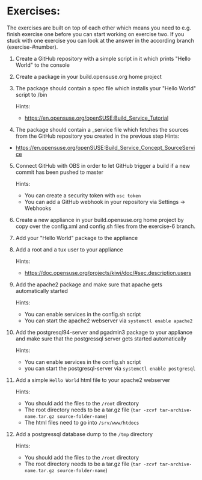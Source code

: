 # Exercises:

The exercises are built on top of each other which means you need to e.g. finish exercise one before you can start working on exercise two.
If you stuck with one exercise you can look at the answer in the according branch (exercise-#number).

1. Create a GitHub repository with a simple script in it which prints "Hello World" to the console

2. Create a package in your build.opensuse.org home project

3. The package should contain a spec file which installs your "Hello World" script to /bin
    
    Hints: 
      * https://en.opensuse.org/openSUSE:Build_Service_Tutorial

4. The package should contain a _service file which fetches the sources from the GitHub repository you created in the previous step
  Hints:
  * https://en.opensuse.org/openSUSE:Build_Service_Concept_SourceService

5. Connect GitHub with OBS in order to let GitHub trigger a build if a new commit has been pushed to master

    Hints:
      * You can create a security token with `osc token`
      * You can add a GitHub webhook in your repository via Settings -> Webhooks

6. Create a new appliance in your build.opensuse.org home project by copy over the config.xml and config.sh files from the exercise-6 branch.

7. Add your "Hello World" package to the appliance

8. Add a root and a tux user to your appliance
 
   Hints: 
      * https://doc.opensuse.org/projects/kiwi/doc/#sec.description.users

9. Add the apache2 package and make sure that apache gets automatically started

    Hints:
      * You can enable services in the config.sh script
      * You can start the apache2 webserver via ``systemctl enable apache2``

10. Add the postgresql94-server and pgadmin3 package to your appliance and make sure that the postgressql server gets started automatically

    Hints:
      * You can enable services in the config.sh script
      * you can start the postgresql-server via ``systemctl enable postgresql``

11. Add a simple ``Hello World`` html file to your apache2 webserver

    Hints:
      * You should add the files to the ``/root`` directory
      * The root directory needs to be a tar.gz file (``tar -zcvf tar-archive-name.tar.gz source-folder-name``)
      * The html files need to go into ``/srv/www/htdocs``

12. Add a postgressql database dump to the `/tmp` directory

    Hints:
      * You should add the files to the ``/root`` directory
      * The root directory needs to be a tar.gz file (``tar -zcvf tar-archive-name.tar.gz source-folder-name``)
